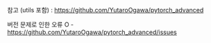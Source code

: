 
참고 (utils 포함) : https://github.com/YutaroOgawa/pytorch_advanced

버전 문제로 인한 오류 O - https://github.com/YutaroOgawa/pytorch_advanced/issues
